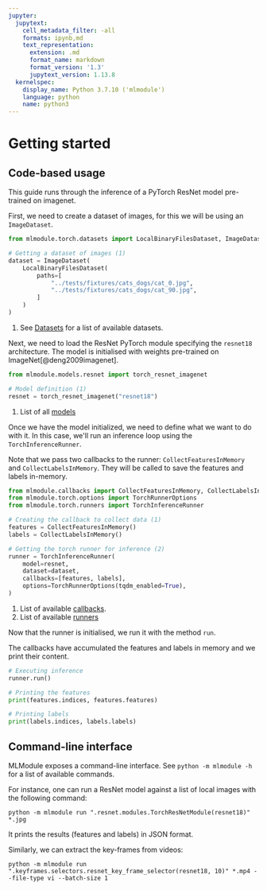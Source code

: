 ```yaml
---
jupyter:
  jupytext:
    cell_metadata_filter: -all
    formats: ipynb,md
    text_representation:
      extension: .md
      format_name: markdown
      format_version: '1.3'
      jupytext_version: 1.13.8
  kernelspec:
    display_name: Python 3.7.10 ('mlmodule')
    language: python
    name: python3
---
```



# Getting started

## Code-based usage

This guide runs through the inference of a PyTorch ResNet model pre-trained on imagenet.

First, we need to create a dataset of images, for this we will be using an `ImageDataset`.

```python
from mlmodule.torch.datasets import LocalBinaryFilesDataset, ImageDataset

# Getting a dataset of images (1)
dataset = ImageDataset(
    LocalBinaryFilesDataset(
        paths=[
            "../tests/fixtures/cats_dogs/cat_0.jpg",
            "../tests/fixtures/cats_dogs/cat_90.jpg",
        ]
    )
)
```


1.  See [Datasets](references/datasets.md) for a list of available datasets.

Next, we need to load the ResNet PyTorch module specifying the `resnet18` architecture.
The model is initialised with weights pre-trained on ImageNet[@deng2009imagenet].

```python
from mlmodule.models.resnet import torch_resnet_imagenet

# Model definition (1)
resnet = torch_resnet_imagenet("resnet18")
```


1. List of all [models](models/index.md)

Once we have the model initialized, we need to define what we want to do with it.
In this case, we'll run an inference loop using the `TorchInferenceRunner`.

Note that we pass two callbacks to the runner: `CollectFeaturesInMemory` and `CollectLabelsInMemory`.
They will be called to save the features and labels in-memory.

```python
from mlmodule.callbacks import CollectFeaturesInMemory, CollectLabelsInMemory
from mlmodule.torch.options import TorchRunnerOptions
from mlmodule.torch.runners import TorchInferenceRunner

# Creating the callback to collect data (1)
features = CollectFeaturesInMemory()
labels = CollectLabelsInMemory()

# Getting the torch runner for inference (2)
runner = TorchInferenceRunner(
    model=resnet,
    dataset=dataset,
    callbacks=[features, labels],
    options=TorchRunnerOptions(tqdm_enabled=True),
)
```

1. List of available [callbacks](references/callbacks.md).
2. List of available [runners](references/runners.md)

Now that the runner is initialised, we run it with the method `run`.

The callbacks have accumulated the features and labels in memory and we print their content.

```python
# Executing inference
runner.run()

# Printing the features
print(features.indices, features.features)

# Printing labels
print(labels.indices, labels.labels)
```

## Command-line interface

MLModule exposes a command-line interface. See `python -m mlmodule -h` for a list of available commands.

For instance, one can run a ResNet model against a list of local images with the following command:

```shell
python -m mlmodule run ".resnet.modules.TorchResNetModule(resnet18)" *.jpg
```

It prints the results (features and labels) in JSON format.

Similarly, we can extract the key-frames from videos:

```shell
python -m mlmodule run ".keyframes.selectors.resnet_key_frame_selector(resnet18, 10)" *.mp4 --file-type vi --batch-size 1
```
